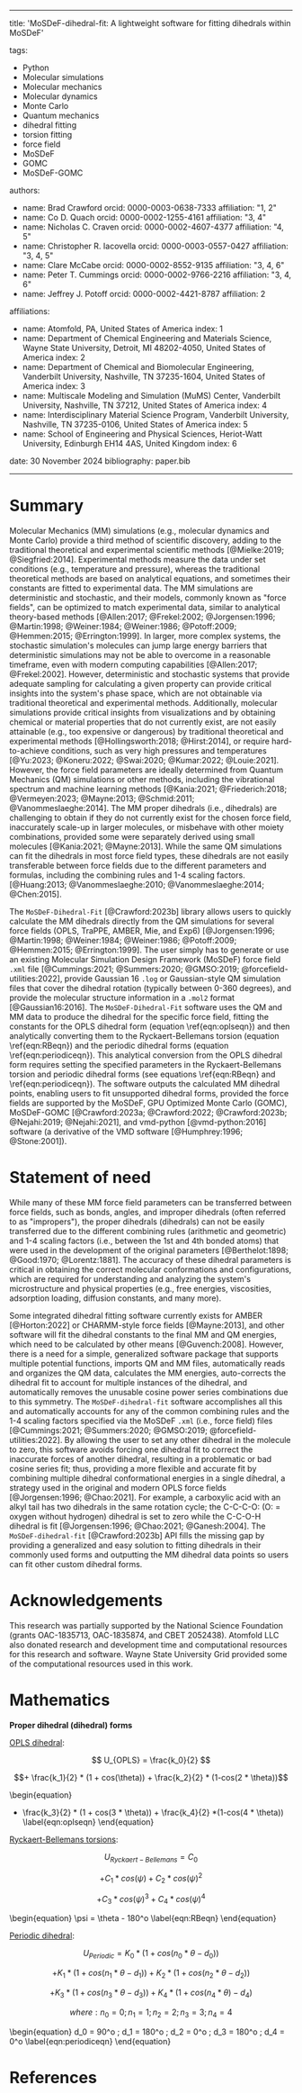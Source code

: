 
---
title: 'MoSDeF-dihedral-fit: A lightweight software for fitting dihedrals within MoSDeF'

tags:
  - Python
  - Molecular simulations
  - Molecular mechanics
  - Molecular dynamics
  - Monte Carlo
  - Quantum mechanics
  - dihedral fitting
  - torsion fitting
  - force field
  - MoSDeF
  - GOMC
  - MoSDeF-GOMC

authors:
  - name: Brad Crawford
    orcid: 0000-0003-0638-7333
    affiliation: "1, 2"
  - name: Co D. Quach
    orcid: 0000-0002-1255-4161
    affiliation: "3, 4"
  - name: Nicholas C. Craven
    orcid: 0000-0002-4607-4377
    affiliation: "4, 5"
  - name: Christopher R. Iacovella
    orcid: 0000-0003-0557-0427
    affiliation: "3, 4, 5"
  - name: Clare McCabe
    orcid: 0000-0002-8552-9135
    affiliation: "3, 4, 6"
  - name: Peter T. Cummings
    orcid: 0000-0002-9766-2216
    affiliation: "3, 4, 6"
  - name: Jeffrey J. Potoff
    orcid: 0000-0002-4421-8787
    affiliation: 2

affiliations:
 - name: Atomfold, PA, United States of America
   index: 1
 - name: Department of Chemical Engineering and Materials Science, Wayne State University, Detroit, MI 48202-4050, United States of America
   index: 2
 - name: Department of Chemical and Biomolecular Engineering, Vanderbilt University, Nashville, TN 37235-1604, United States of America
   index: 3
 - name: Multiscale Modeling and Simulation (MuMS) Center, Vanderbilt University, Nashville, TN 37212, United States of America
   index: 4
 - name: Interdisciplinary Material Science Program, Vanderbilt University, Nashville, TN 37235-0106, United States of America
   index: 5
 - name: School of Engineering and Physical Sciences, Heriot-Watt University, Edinburgh EH14 4AS, United Kingdom
   index: 6

date: 30 November 2024
bibliography: paper.bib

---

# Summary

Molecular Mechanics (MM) simulations (e.g., molecular dynamics and Monte Carlo) provide a third method of scientific discovery, adding to the traditional theoretical and experimental scientific methods [@Mielke:2019; @Siegfried:2014].  Experimental methods measure the data under set conditions (e.g., temperature and pressure), whereas the traditional theoretical methods are based on analytical equations, and sometimes their constants are fitted to experimental data.  The MM simulations are deterministic and stochastic, and their models, commonly known as "force fields", can be optimized to match experimental data, similar to analytical theory-based methods [@Allen:2017; @Frekel:2002; @Jorgensen:1996; @Martin:1998; @Weiner:1984; @Weiner:1986; @Potoff:2009; @Hemmen:2015; @Errington:1999].  In larger, more complex systems, the stochastic simulation's molecules can jump large energy barriers that deterministic simulations may not be able to overcome in a reasonable timeframe, even with modern computing capabilities [@Allen:2017; @Frekel:2002].  However, deterministic and stochastic systems that provide adequate sampling for calculating a given property can provide critical insights into the system's phase space, which are not obtainable via traditional theoretical and experimental methods.  Additionally, molecular simulations provide critical insights from visualizations and by obtaining chemical or material properties that do not currently exist, are not easily attainable (e.g., too expensive or dangerous) by traditional theoretical and experimental methods [@Hollingsworth:2018; @Hirst:2014], or require hard-to-achieve conditions, such as very high pressures and temperatures [@Yu:2023; @Koneru:2022; @Swai:2020; @Kumar:2022; @Louie:2021].  However, the force field parameters are ideally determined from Quantum Mechanics (QM) simulations or other methods, including the vibrational spectrum and machine learning methods [@Kania:2021; @Friederich:2018; @Vermeyen:2023; @Mayne:2013; @Schmid:2011; @Vanommeslaeghe:2014].  The MM proper dihedrals (i.e., dihedrals) are challenging to obtain if they do not currently exist for the chosen force field, inaccurately scale-up in larger molecules, or misbehave with other moiety combinations, provided some were separately derived using small molecules [@Kania:2021; @Mayne:2013].  While the same QM simulations can fit the dihedrals in most force field types, these dihedrals are not easily transferable between force fields due to the different parameters and formulas, including the combining rules and 1-4 scaling factors. [@Huang:2013; @Vanommeslaeghe:2010; @Vanommeslaeghe:2014; @Chen:2015].

The `MoSDeF-Dihedral-Fit` [@Crawford:2023b] library allows users to quickly calculate the MM dihedrals directly from the QM simulations for several force fields (OPLS, TraPPE, AMBER, Mie, and Exp6) [@Jorgensen:1996; @Martin:1998; @Weiner:1984; @Weiner:1986; @Potoff:2009; @Hemmen:2015; @Errington:1999].  The user simply has to generate or use an existing Molecular Simulation Design Framework (MoSDeF) force field `.xml` file [@Cummings:2021; @Summers:2020; @GMSO:2019; @forcefield-utilities:2022], provide Gaussian 16 `.log` or Gaussian-style QM simulation files that cover the dihedral rotation (typically between 0-360 degrees), and provide the molecular structure information in a `.mol2` format [@Gaussian16:2016]. The `MoSDeF-Dihedral-Fit` software uses the QM and MM data to produce the dihedral for the specific force field, fitting the constants for the OPLS dihedral form (equation \ref{eqn:oplseqn}) and then analytically converting them to the Ryckaert-Bellemans torsion (equation \ref{eqn:RBeqn}) and the periodic dihedral forms (equation \ref{eqn:periodiceqn}). This analytical conversion from the OPLS dihedral form requires setting the specified parameters in the Ryckaert-Bellemans torsion and periodic dihedral forms (see equations \ref{eqn:RBeqn} and \ref{eqn:periodiceqn}). The software outputs the calculated MM dihedral points, enabling users to fit unsupported dihedral forms, provided the force fields are supported by the MoSDeF, GPU Optimized Monte Carlo (GOMC), MoSDeF-GOMC [@Crawford:2023a; @Crawford:2022; @Crawford:2023b; @Nejahi:2019; @Nejahi:2021], and vmd-python [@vmd-python:2016] software (a derivative of the VMD software [@Humphrey:1996; @Stone:2001]).


# Statement of need

While many of these MM force field parameters can be transferred between force fields, such as bonds, angles, and improper dihedrals (often referred to as "impropers"), the proper dihedrals (dihedrals) can not be easily transferred due to the different combining rules (arithmetic and geometric) and 1-4 scaling factors (i.e., between the 1st and 4th bonded atoms) that were used in the development of the original parameters [@Berthelot:1898; @Good:1970; @Lorentz:1881]. The accuracy of these dihedral parameters is critical in obtaining the correct molecular conformations and configurations, which are required for understanding and analyzing the system's microstructure and physical properties (e.g., free energies, viscosities, adsorption loading, diffusion constants, and many more).

Some integrated dihedral fitting software currently exists for AMBER [@Horton:2022] or CHARMM-style force fields [@Mayne:2013], and other software will fit the dihedral constants to the final MM and QM energies, which need to be calculated by other means [@Guvench:2008].  However, there is a need for a simple, generalized software package that supports multiple potential functions, imports QM and MM files, automatically reads and organizes the QM data, calculates the MM energies, auto-corrects the dihedral fit to account for multiple instances of the dihedral, and automatically removes the unusable cosine power series combinations due to this symmetry.  The `MoSDeF-dihedral-fit` software accomplishes all this and automatically accounts for any of the common combining rules and the 1-4 scaling factors specified via the MoSDeF `.xml` (i.e., force field) files [@Cummings:2021; @Summers:2020; @GMSO:2019; @forcefield-utilities:2022].  By allowing the user to set any other dihedral in the molecule to zero, this software avoids forcing one dihedral fit to correct the inaccurate forces of another dihedral, resulting in a problematic or bad cosine series fit; thus, providing a more flexible and accurate fit by combining multiple dihedral conformational energies in a single dihedral, a strategy used in the original and modern OPLS force fields [@Jorgensen:1996; @Chao:2021].  For example, a carboxylic acid with an alkyl tail has two dihedrals in the same rotation cycle; the C-C-C-O: (O: = oxygen without hydrogen) dihedral is set to zero while the C-C-O-H dihedral is fit [@Jorgensen:1996; @Chao:2021; @Ganesh:2004].  The `MoSDeF-dihedral-fit` [@Crawford:2023b] API fills the missing gap by providing a generalized and easy solution to fitting dihedrals in their commonly used forms and outputting the MM dihedral data points so users can fit other custom dihedral forms.

# Acknowledgements

This research was partially supported by the National Science Foundation (grants OAC-1835713, OAC-1835874, and CBET 2052438).  Atomfold LLC also donated research and development time and computational resources for this research and software.  Wayne State University Grid provided some of the computational resources used in this work.


# Mathematics

**Proper dihedral (dihedral) forms**

<u>OPLS dihedral</u>:

$$ U_{OPLS} = \frac{k_0}{2} $$

$$+ \frac{k_1}{2} * (1 + cos(\theta)) + \frac{k_2}{2} * (1-cos(2 * \theta))$$

\begin{equation}
+ \frac{k_3}{2} * (1 + cos(3 * \theta)) + \frac{k_4}{2}  *(1-cos(4 * \theta))
\label{eqn:oplseqn}
\end{equation}

<u>Ryckaert-Bellemans torsions</u>:

$$U_{Ryckaert-Bellemans} = C_0$$

$$+ C_1 * cos(\psi) + C_2 * cos(\psi)^2$$

$$+ C_3 * cos(\psi)^3 + C_4 * cos(\psi)^4$$

\begin{equation}
\psi = \theta - 180^o
\label{eqn:RBeqn}
\end{equation}

<u>Periodic dihedral</u>:

$$U_{Periodic} = K_0 * (1 + cos(n_0*\theta - d_0))$$

$$+ K_1 * (1 + cos(n_1*\theta - d_1)) + K_2 * (1 + cos(n_2*\theta - d_2))$$

$$+  K_3 * (1 + cos(n_3*\theta - d_3)) +  K_4 * (1 + cos(n_4*\theta) - d_4)$$

$$where:  n_0 = 0  ;  n_1 = 1  ;  n_2 = 2  ;  n_3 = 3  ;  n_4 = 4 $$

\begin{equation}
d_0 = 90^o  ;  d_1 = 180^o  ;  d_2 = 0^o  ;  d_3 = 180^o  ;  d_4 = 0^o
\label{eqn:periodiceqn}
\end{equation}

# References
